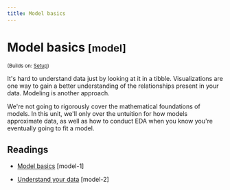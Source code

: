 ```yaml
---
title: Model basics
---
```


<!-- Generated automatically from model-basics.yml. Do not edit by hand -->

# Model basics <small class='model'>[model]</small>
<small>(Builds on: [Setup](setup.md))</small>

It's hard to understand data just by looking at it in a tibble. Visualizations
are one way to gain a better understanding of the relationships present in
your data. Modeling is another approach. 

We're not going to rigorously cover the mathematical foundations of models. In
this unit, we'll only over the untuition for how models approximate data, as 
well as how to conduct EDA when you know you're eventually going to fit a model.

## Readings

  * [Model basics](https://dcl-model.stanford.edu/model_basics.html) [model-1]

  * [Understand your data](https://dcl-model.stanford.edu/understand_your_data.html) [model-2]



